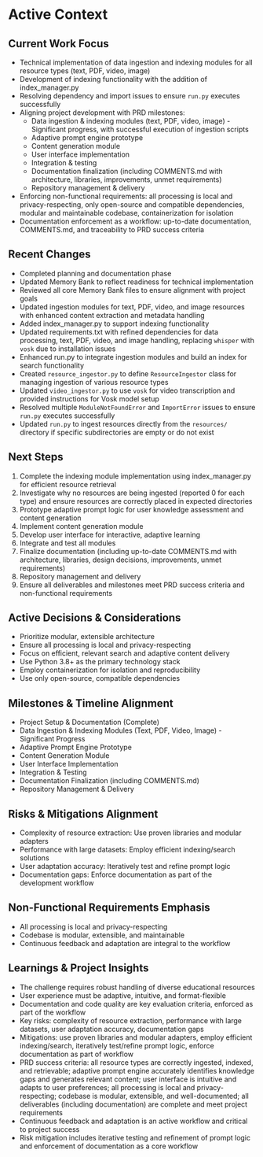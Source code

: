 # Active Context

## Current Work Focus

- Technical implementation of data ingestion and indexing modules for all resource types (text, PDF, video, image)
- Development of indexing functionality with the addition of index_manager.py
- Resolving dependency and import issues to ensure `run.py` executes successfully
- Aligning project development with PRD milestones:
  - Data ingestion & indexing modules (text, PDF, video, image) - Significant progress, with successful execution of
    ingestion scripts
  - Adaptive prompt engine prototype
  - Content generation module
  - User interface implementation
  - Integration & testing
  - Documentation finalization (including COMMENTS.md with architecture, libraries, improvements, unmet requirements)
  - Repository management & delivery
- Enforcing non-functional requirements: all processing is local and privacy-respecting, only open-source and compatible
  dependencies, modular and maintainable codebase, containerization for isolation
- Documentation enforcement as a workflow: up-to-date documentation, COMMENTS.md, and traceability to PRD success
  criteria

## Recent Changes

- Completed planning and documentation phase
- Updated Memory Bank to reflect readiness for technical implementation
- Reviewed all core Memory Bank files to ensure alignment with project goals
- Updated ingestion modules for text, PDF, video, and image resources with enhanced content extraction and metadata
  handling
- Added index_manager.py to support indexing functionality
- Updated requirements.txt with refined dependencies for data processing, text, PDF, video, and image handling,
  replacing `whisper` with `vosk` due to installation issues
- Enhanced run.py to integrate ingestion modules and build an index for search functionality
- Created `resource_ingestor.py` to define `ResourceIngestor` class for managing ingestion of various resource types
- Updated `video_ingestor.py` to use `vosk` for video transcription and provided instructions for Vosk model setup
- Resolved multiple `ModuleNotFoundError` and `ImportError` issues to ensure `run.py` executes successfully
- Updated `run.py` to ingest resources directly from the `resources/` directory if specific subdirectories are empty or
  do not exist

## Next Steps

1. Complete the indexing module implementation using index_manager.py for efficient resource retrieval
2. Investigate why no resources are being ingested (reported 0 for each type) and ensure resources are correctly placed
   in expected directories
3. Prototype adaptive prompt logic for user knowledge assessment and content generation
4. Implement content generation module
5. Develop user interface for interactive, adaptive learning
6. Integrate and test all modules
7. Finalize documentation (including up-to-date COMMENTS.md with architecture, libraries, design decisions,
   improvements, unmet requirements)
8. Repository management and delivery
9. Ensure all deliverables and milestones meet PRD success criteria and non-functional requirements

## Active Decisions & Considerations

- Prioritize modular, extensible architecture
- Ensure all processing is local and privacy-respecting
- Focus on efficient, relevant search and adaptive content delivery
- Use Python 3.8+ as the primary technology stack
- Employ containerization for isolation and reproducibility
- Use only open-source, compatible dependencies

## Milestones & Timeline Alignment

- Project Setup & Documentation (Complete)
- Data Ingestion & Indexing Modules (Text, PDF, Video, Image) - Significant Progress
- Adaptive Prompt Engine Prototype
- Content Generation Module
- User Interface Implementation
- Integration & Testing
- Documentation Finalization (including COMMENTS.md)
- Repository Management & Delivery

## Risks & Mitigations Alignment

- Complexity of resource extraction: Use proven libraries and modular adapters
- Performance with large datasets: Employ efficient indexing/search solutions
- User adaptation accuracy: Iteratively test and refine prompt logic
- Documentation gaps: Enforce documentation as part of the development workflow

## Non-Functional Requirements Emphasis

- All processing is local and privacy-respecting
- Codebase is modular, extensible, and maintainable
- Continuous feedback and adaptation are integral to the workflow

## Learnings & Project Insights

- The challenge requires robust handling of diverse educational resources
- User experience must be adaptive, intuitive, and format-flexible
- Documentation and code quality are key evaluation criteria, enforced as part of the workflow
- Key risks: complexity of resource extraction, performance with large datasets, user adaptation accuracy, documentation
  gaps
- Mitigations: use proven libraries and modular adapters, employ efficient indexing/search, iteratively test/refine
  prompt logic, enforce documentation as part of workflow
- PRD success criteria: all resource types are correctly ingested, indexed, and retrievable; adaptive prompt engine
  accurately identifies knowledge gaps and generates relevant content; user interface is intuitive and adapts to user
  preferences; all processing is local and privacy-respecting; codebase is modular, extensible, and well-documented; all
  deliverables (including documentation) are complete and meet project requirements
- Continuous feedback and adaptation is an active workflow and critical to project success
- Risk mitigation includes iterative testing and refinement of prompt logic and enforcement of documentation as a core
  workflow
